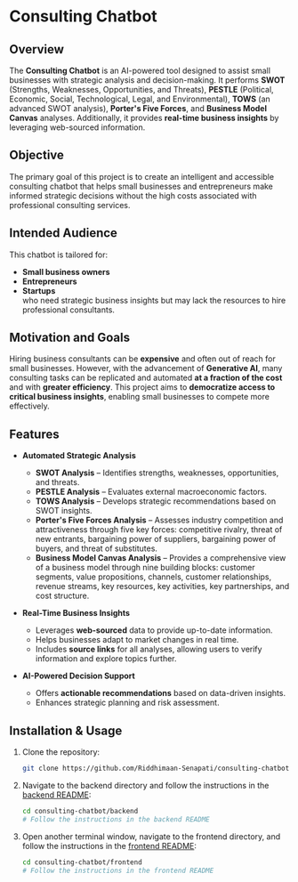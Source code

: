 # Consulting Chatbot

## Overview

The **Consulting Chatbot** is an AI-powered tool designed to assist small businesses with strategic analysis and decision-making. It performs **SWOT** (Strengths, Weaknesses, Opportunities, and Threats), **PESTLE** (Political, Economic, Social, Technological, Legal, and Environmental), **TOWS** (an advanced SWOT analysis), **Porter's Five Forces**, and **Business Model Canvas** analyses. Additionally, it provides **real-time business insights** by leveraging web-sourced information.

## Objective

The primary goal of this project is to create an intelligent and accessible consulting chatbot that helps small businesses and entrepreneurs make informed strategic decisions without the high costs associated with professional consulting services.

## Intended Audience

This chatbot is tailored for:
- **Small business owners**
- **Entrepreneurs**
- **Startups**  
who need strategic business insights but may lack the resources to hire professional consultants.

## Motivation and Goals

Hiring business consultants can be **expensive** and often out of reach for small businesses. However, with the advancement of **Generative AI**, many consulting tasks can be replicated and automated **at a fraction of the cost** and with **greater efficiency**. This project aims to **democratize access to critical business insights**, enabling small businesses to compete more effectively.

## Features

- **Automated Strategic Analysis**  
  - **SWOT Analysis** – Identifies strengths, weaknesses, opportunities, and threats.  
  - **PESTLE Analysis** – Evaluates external macroeconomic factors.  
  - **TOWS Analysis** – Develops strategic recommendations based on SWOT insights.  
  - **Porter's Five Forces Analysis** – Assesses industry competition and attractiveness through five key forces: competitive rivalry, threat of new entrants, bargaining power of suppliers, bargaining power of buyers, and threat of substitutes.
  - **Business Model Canvas Analysis** – Provides a comprehensive view of a business model through nine building blocks: customer segments, value propositions, channels, customer relationships, revenue streams, key resources, key activities, key partnerships, and cost structure.

- **Real-Time Business Insights**  
  - Leverages **web-sourced** data to provide up-to-date information.  
  - Helps businesses adapt to market changes in real time.  
  - Includes **source links** for all analyses, allowing users to verify information and explore topics further.

- **AI-Powered Decision Support**  
  - Offers **actionable recommendations** based on data-driven insights.  
  - Enhances strategic planning and risk assessment.  


## Installation & Usage

1. Clone the repository:
   ```sh
   git clone https://github.com/Riddhimaan-Senapati/consulting-chatbot.git
   ```

2. Navigate to the backend directory and follow the instructions in the [backend README](https://github.com/Riddhimaan-Senapati/consulting-chatbot/blob/main/backend/README.md):
   ```sh
   cd consulting-chatbot/backend
   # Follow the instructions in the backend README
   ```

3. Open another terminal window, navigate to the frontend directory, and follow the instructions in the [frontend README](https://github.com/Riddhimaan-Senapati/consulting-chatbot/blob/main/frontend/README.md):
   ```sh
   cd consulting-chatbot/frontend
   # Follow the instructions in the frontend README
   ```
